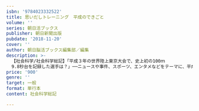```yaml
---
isbn: '9784023332522'
title: 思いだしトレーニング　平成のできごと
volume: ''
series: 朝日活ブックス
publisher: 朝日新聞出版
pubdate: '2018-11-20'
cover: ''
author: 朝日脳活ブックス編集部／編集
description: >-
  【社会科学/社会科学総記】「平成３年の世界陸上東京大会で、史上初の100ｍ
  9.8秒台を記録した選手は？」──ニュースや事件、スポーツ、エンタメなどをテーマに、平成30年間の主な出来事をふりかえるクイズ形式の脳トレ本。文章問題ほか３択問題、写真問題など550問以上を収録。
price: '900'
genre: ''
target: 一般
format: 単行本
content: 社会科学総記

---
```

